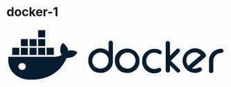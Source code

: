 # docker-1

![Docker logo](data:image/svg+xml;base64,PHN2ZyBpZD0iTGF5ZXJfMSIgeG1sbnM9Imh0dHA6Ly93d3cudzMub3JnLzIwMDAvc3ZnIiB4bWxu%0D%0Aczp4bGluaz0iaHR0cDovL3d3dy53My5vcmcvMTk5OS94bGluayIgdmlld0JveD0iMCAwIDEyMi41%0D%0AIDM0LjUiIHdpZHRoPSIyNTAwIiBoZWlnaHQ9IjcwNCI+PHN0eWxlPi5zdDB7ZmlsbDojMDYxZDJm%0D%0AfS5zdDF7Y2xpcC1wYXRoOnVybCgjU1ZHSURfNF8pfTwvc3R5bGU+PHRpdGxlPkdyb3VwIDM8L3Rp%0D%0AdGxlPjxwYXRoIGlkPSJTVkdJRF8xXyIgY2xhc3M9InN0MCIgZD0iTTguNyAyNGMtMS4xIDAtMi4x%0D%0ALS45LTIuMS0ycy45LTIgMi4xLTIgMi4xLjkgMi4xIDItMSAyLTIuMSAyem0yNS44LTEwLjljLS4y%0D%0ALTEuNi0xLjItMi45LTIuNS0zLjlsLS41LS40LS40LjVjLS44LjktMS4xIDIuNS0xIDMuNy4xLjku%0D%0ANCAxLjguOSAyLjUtLjQuMi0uOS40LTEuMy42LS45LjMtMS44LjQtMi43LjRIMS4xbC0uMS42Yy0u%0D%0AMiAxLjkuMSAzLjkuOSA1LjdsLjQuN3YuMWMyLjQgNCA2LjcgNS44IDExLjQgNS44IDkgMCAxNi40%0D%0ALTMuOSAxOS45LTEyLjMgMi4zLjEgNC42LS41IDUuNy0yLjdsLjMtLjUtLjUtLjNjLTEuMy0uOC0z%0D%0ALjEtLjktNC42LS41em0tMTIuOS0xLjZoLTMuOXYzLjloMy45di0zLjl6bTAtNC45aC0zLjl2My45%0D%0AaDMuOVY2LjZ6bTAtNWgtMy45djMuOWgzLjlWMS42em00LjggOS45aC0zLjl2My45aDMuOXYtMy45%0D%0Aem0tMTQuNSAwSDh2My45aDMuOXYtMy45em00LjkgMGgtMy45djMuOWgzLjl2LTMuOXptLTkuNyAw%0D%0ASDMuMnYzLjloMy45di0zLjl6bTkuNy00LjloLTMuOXYzLjloMy45VjYuNnptLTQuOSAwSDh2My45%0D%0AaDMuOVY2LjZ6Ii8+PGRlZnM+PHBhdGggaWQ9IlNWR0lEXzJfIiBkPSJNOC43IDI0Yy0xLjEgMC0y%0D%0ALjEtLjktMi4xLTJzLjktMiAyLjEtMiAyLjEuOSAyLjEgMi0xIDItMi4xIDJ6bTI1LjgtMTAuOWMt%0D%0ALjItMS42LTEuMi0yLjktMi41LTMuOWwtLjUtLjQtLjQuNWMtLjguOS0xLjEgMi41LTEgMy43LjEu%0D%0AOS40IDEuOC45IDIuNS0uNC4yLS45LjQtMS4zLjYtLjkuMy0xLjguNC0yLjcuNEgxLjFsLS4xLjZj%0D%0ALS4yIDEuOS4xIDMuOS45IDUuN2wuNC43di4xYzIuNCA0IDYuNyA1LjggMTEuNCA1LjggOSAwIDE2%0D%0ALjQtMy45IDE5LjktMTIuMyAyLjMuMSA0LjYtLjUgNS43LTIuN2wuMy0uNS0uNS0uM2MtMS4zLS44%0D%0ALTMuMS0uOS00LjYtLjV6bS0xMi45LTEuNmgtMy45djMuOWgzLjl2LTMuOXptMC00LjloLTMuOXYz%0D%0ALjloMy45VjYuNnptMC01aC0zLjl2My45aDMuOVYxLjZ6bTQuOCA5LjloLTMuOXYzLjloMy45di0z%0D%0ALjl6bS0xNC41IDBIOHYzLjloMy45di0zLjl6bTQuOSAwaC0zLjl2My45aDMuOXYtMy45em0tOS43%0D%0AIDBIMy4ydjMuOWgzLjl2LTMuOXptOS43LTQuOWgtMy45djMuOWgzLjlWNi42em0tNC45IDBIOHYz%0D%0ALjloMy45VjYuNnoiLz48L2RlZnM+PGNsaXBQYXRoIGlkPSJTVkdJRF80XyI+PHVzZSB4bGluazpo%0D%0AcmVmPSIjU1ZHSURfMl8iIG92ZXJmbG93PSJ2aXNpYmxlIi8+PC9jbGlwUGF0aD48ZyBjbGFzcz0i%0D%0Ac3QxIj48cGF0aCBpZD0iU1ZHSURfM18iIGNsYXNzPSJzdDAiIGQ9Ik0tNDguOC0yMUgxMjI2djE1%0D%0AMS40SC00OC44eiIvPjwvZz48cGF0aCBpZD0iZG9ja2VyXzJfIiBjbGFzcz0ic3QwIiBkPSJNMTAx%0D%0ALjkgMjEuNmMxLjctMS41IDMuNC0yLjkgNS4xLTQuNC42LS41IDEuMi0xIDEuOC0xLjYtLjUtLjYt%0D%0AMS4yLTEtMS45LTEuMy0xLjMtLjUtMi42LS4zLTMuOS40LTEuNi45LTIuMyAyLjQtMi4yIDQuMiAw%0D%0AIC43LjIgMS40LjYgMiAuMy4zLjQuNS41LjdtMiAxLjRjLjguMyAxLjguMyAyLjcuMS40LS4yIDEu%0D%0ANi0uNyAyLS42aC4yYy4zLjEuNS4zLjYuNi4zLjYuMiAxLjItLjQgMS41bC0uMi4xYy0yLjIgMS4z%0D%0ALTQuNSAxLjEtNi43LS4xLTEtLjYtMS44LTEuNC0yLjQtMi40bC0uMS0uMmMtMS40LTIuNC0xLjIt%0D%0ANSAuNC03LjMuNS0uOCAxLjMtMS40IDIuMS0xLjlsLjMtLjJjMi4xLTEuMiA0LjMtMS4xIDYuNC0u%0D%0AMSAxLjEuNiAyLjEgMS40IDIuNyAyLjVsLjEuMmMuNS44LS4xIDEuNS0uOCAybC0yLjEgMS44Yy0x%0D%0ALjggMS40LTMuMyAyLjctNC44IDR6bTE2LjMtMTFoLjJjLjcgMCAxLjIuNSAxLjIgMS4yIDAgMS0u%0D%0AOSAxLjItMS43IDEuMi0xIDAtMiAuNi0yLjcgMS4zLS45LjktMS4zIDItMS4zIDMuMnY1LjZjMCAu%0D%0ANi0uNCAxLjItMS4xIDEuMmgtLjJjLS43IDAtMS4xLS41LTEuMS0xLjJ2LTUuOWMwLTIuMyAxLjEt%0D%0ANC4xIDIuOS01LjQgMS4zLS44IDIuNS0xLjIgMy44LTEuMnptLTI4LjYgMy45bDIuNy0yLjdjLjMt%0D%0ALjIgMS4yLTEuMyAxLjYtMS4zaC40Yy41LjEuOS40LjkgMXYuMmMwIC40LS41LjgtLjcgMS4xLS41%0D%0ALjYtMS4xIDEuMS0xLjYgMS43bC0yLjggMi44IDMuNiAzLjYgMSAxIC40LjRjLjEuMi4yLjMuMi41%0D%0AVjI0LjVjLS4xLjUtLjUuOS0xIC45aC0uMmMtLjQgMC0uOC0uNC0xLjEtLjctLjUtLjUtMS4xLTEt%0D%0AMS42LTEuNmwtMS44LTEuN3YyLjhjMCAuNi0uNCAxLjItMS4xIDEuMmgtLjJjLS43IDAtMS4xLS41%0D%0ALTEuMS0xLjJWOC44YzAtLjYuNC0xLjEgMS4xLTEuMWguMmMuNyAwIDEuMS41IDEuMSAxLjF2Ny4x%0D%0Aem0tNy40LTEuNWMtLjMtLjItMS0uMi0xLjQtLjItMS45LS4xLTMuMyAxLTQuMSAyLjctLjMuNi0u%0D%0ANCAxLjItLjQgMS45IDAgMiAxIDMuNCAyLjggNC4yLjYuMyAxLjUuNCAyLjIuNC42IDAgMS41LS40%0D%0AIDItLjZoLjVjLjUuMS45LjQuOSAxdi4yYzAgMS40LTIuNiAxLjctMy41IDEuOC0zLjQuMi02LTEu%0D%0ANy03LTQuOS0uMi0uNi0uMi0xLjEtLjItMS43di0uNWMwLTIuNSAxLjItNC41IDMuNC01LjcgMS0u%0D%0ANiAyLjEtLjkgMy4zLS45aC41YzEuMiAwIDIuNC4zIDMuNCAxbC4xLjEuMS4xYy4xLjIuMi40LjIu%0D%0ANnYuMmMwIC42LS40LjktMSAxaC0uMWMtLjctLjItMS41LS42LTEuNy0uN3ptLTIxIDQuM2MwIDEu%0D%0ANy45IDMgMi4zIDMuOS43LjQgMS41LjYgMi4zLjYgMS43IDAgMy0uOSAzLjktMi4zLjQtLjcuNi0x%0D%0ALjUuNi0yLjMgMC0xLjYtLjgtMi45LTIuMS0zLjgtLjctLjUtMS42LS43LTIuNC0uNy0xLjkgMC0z%0D%0ALjMgMS00LjEgMi43LS41LjctLjUgMS4zLS41IDEuOXptNC4yLTYuOGguM2MyLjcgMCA0LjcgMS4z%0D%0AIDYgMy42LjUuOS44IDEuOS44IDN2LjVjMCAyLjUtMS4yIDQuNS0zLjQgNS43LTEgLjYtMi4xLjkt%0D%0AMy4zLjloLS41Yy0yLjUgMC00LjUtMS4yLTUuNy0zLjQtLjYtMS0uOS0yLjEtLjktMy4zdi0uNWMw%0D%0ALTIuNSAxLjItNC41IDMuNC01LjcgMS4xLS41IDIuMS0uOCAzLjMtLjh6TTQ4IDE4LjdjMCAxLjgu%0D%0AOSAzLjIgMi41IDQgLjYuMyAxLjMuNSAyLjEuNSAxLjggMCAzLjEtLjggNC0yLjMuNC0uNy42LTEu%0D%0ANS42LTIuMyAwLTEuNi0uNy0yLjgtMi0zLjctLjgtLjUtMS42LS44LTIuNi0uOC0xLjkgMC0zLjMg%0D%0AMS00LjEgMi43LS4zLjctLjUgMS4zLS41IDEuOXptOS4yLTUuMVY4LjdjMC0uNi40LTEuMiAxLjEt%0D%0AMS4yaC4yYy43IDAgMS4xLjUgMS4xIDEuMlYxOWMwIDIuNS0xLjIgNC41LTMuNCA1LjctMSAuNi0y%0D%0ALjEuOS0zLjMuOWgtLjVjLTIuNSAwLTQuNS0xLjItNS43LTMuNC0uNi0xLS45LTIuMS0uOS0zLjN2%0D%0ALS41YzAtMi41IDEuMi00LjUgMy40LTUuNyAxLS42IDIuMS0uOSAzLjMtLjloLjVjMS41LjEgMyAu%0D%0ANyA0LjIgMS44eiIvPjwvc3ZnPg==)
